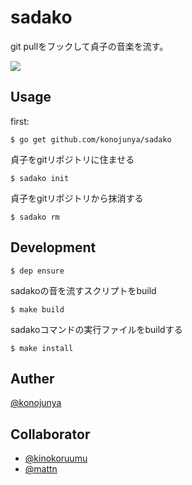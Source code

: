 # sadako

git pullをフックして貞子の音楽を流す。

![](https://raw.githubusercontent.com/konojunya/sadako/master/media/sadako.png)

## Usage

first:

```
$ go get github.com/konojunya/sadako
```

貞子をgitリポジトリに住ませる

```
$ sadako init
```

貞子をgitリポジトリから抹消する

```
$ sadako rm
```

## Development

```
$ dep ensure
```

sadakoの音を流すスクリプトをbuild

```
$ make build
```

sadakoコマンドの実行ファイルをbuildする

```
$ make install
```

## Auther

[@konojunya](https://twitter.com/konojunya)

## Collaborator

- [@kinokoruumu](https://github.com/kinokoruumu)
- [@mattn](https://github.com/mattn)
